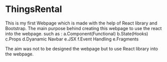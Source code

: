# ThingsRental
This is my first Webpage which is made with the help of React library and Bootstrap.
The main purpose behind creating this webpage to use the react into the webpage.
such as :
a.Component(Functional)
b.State(Hooks)
c.Props
d.Dyanamic Navbar
e.JSX
f.Event Handling
e.Fragments

The aim was not to be designed the webpage but to use React library into the webpage.
